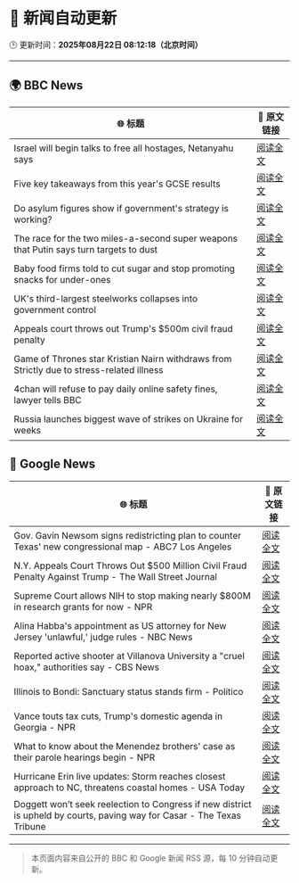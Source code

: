 # 🧠 新闻自动更新

🕒 更新时间：**2025年08月22日 08:12:18（北京时间）**

---

## 🌍 BBC News

| 🌐 标题 | 🔗 原文链接 |
|--------|-------------|
| Israel will begin talks to free all hostages, Netanyahu says | [阅读全文](https://www.bbc.com/news/articles/c754kknw2g2o?at_medium=RSS&at_campaign=rss) |
| Five key takeaways from this year's GCSE results | [阅读全文](https://www.bbc.com/news/articles/c70x5j8z34do?at_medium=RSS&at_campaign=rss) |
| Do asylum figures show if government's strategy is working? | [阅读全文](https://www.bbc.com/news/articles/cx2x371g2k8o?at_medium=RSS&at_campaign=rss) |
| The race for the two miles-a-second super weapons that Putin says turn targets to dust | [阅读全文](https://www.bbc.com/news/articles/cgeqj1q8gj4o?at_medium=RSS&at_campaign=rss) |
| Baby food firms told to cut sugar and stop promoting snacks for under-ones | [阅读全文](https://www.bbc.com/news/articles/cvgpld8p9rqo?at_medium=RSS&at_campaign=rss) |
| UK's third-largest steelworks collapses into government control | [阅读全文](https://www.bbc.com/news/articles/cy0818y4jdlo?at_medium=RSS&at_campaign=rss) |
| Appeals court throws out Trump's $500m civil fraud penalty | [阅读全文](https://www.bbc.com/news/articles/c5y09q1zgg8o?at_medium=RSS&at_campaign=rss) |
| Game of Thrones star Kristian Nairn withdraws from Strictly due to stress-related illness | [阅读全文](https://www.bbc.com/news/articles/c74d71j4433o?at_medium=RSS&at_campaign=rss) |
| 4chan will refuse to pay daily online safety fines, lawyer tells BBC | [阅读全文](https://www.bbc.com/news/articles/cq68j5g2nr1o?at_medium=RSS&at_campaign=rss) |
| Russia launches biggest wave of strikes on Ukraine for weeks | [阅读全文](https://www.bbc.com/news/articles/c62wj8yje2eo?at_medium=RSS&at_campaign=rss) |

## 📰 Google News

| 🌐 标题 | 🔗 原文链接 |
|--------|-------------|
| Gov. Gavin Newsom signs redistricting plan to counter Texas' new congressional map - ABC7 Los Angeles | [阅读全文](https://news.google.com/rss/articles/CBMi1AFBVV95cUxPV1p2WW9oMzVEVllIVU9oazFaM0JLVVpNVE1CLWNVREhEaWFjdklVRzg5b2ZNS3pyOWFDVGlzV1ZfVkl6YlM5Z1hfNzhva0p3dDE1OTFuNXhXVTBXbTNBOE1taXVqMjlkZUQ1RFV4czk5N2RTTFhTaG5fNy0zcFA5YXZpU212c3Njem1lQS16Y2tsZDlMU212T2dsVW5EMjRYQkVzTHlPNlIzdU1HUDlBR2xWNUVYeGt3dldMUFdQMmxwdE5mTkttdklCeEc0YUlQWm9wVA?oc=5) |
| N.Y. Appeals Court Throws Out $500 Million Civil Fraud Penalty Against Trump - The Wall Street Journal | [阅读全文](https://news.google.com/rss/articles/CBMitgFBVV95cUxQelZUUktEdWM5Y3JmMjgxaVFodWpPMUNWS2htWXJLXzJOV2ZHNGswbWd5dUMtUWxHYWlxZS1LNzREQTFSVUdETDFPZTZYLTRuNEN1Q2tvS1g4NWVhdGFScmVoZDU1VmhrQUpjT1o3NmJaMVZZSVp0aHFRN3dHTlB5anVkaFc0dWVJamhycnJMUUhZSnhoSnJLVFVJR3NpMEllZUZONHNBclNXVmVqd041UDBRSW81dw?oc=5) |
| Supreme Court allows NIH to stop making nearly $800M in research grants for now - NPR | [阅读全文](https://news.google.com/rss/articles/CBMidEFVX3lxTE1uSHhkYmlvb1BJa0U5THRscldvTGhJMUlqejZKbnZPY2RXSDdfUEdGQmRPVGVVSHVGVGtCb21HTFljVlhLM0hmcExtVzhzZnh1UjFhcHdxbzRCVlMtd01rUnVPaWxRT0dzbUkxRGxZWkZMeGlL?oc=5) |
| Alina Habba's appointment as US attorney for New Jersey 'unlawful,' judge rules - NBC News | [阅读全文](https://news.google.com/rss/articles/CBMixAFBVV95cUxPQTFaeUpKVW1QbVdlMlVBU25SMUZleUxiOHBlYVV2LVdOZ3poVEEzWHJuTWJmWGlVSDQ4dGVSalhGazItYjJjYTFrT0lYRzFkWlhHd19OVnBnMC1USnJLZkhGMnBXMGVETU1FNHowX0xsU21UV01RdnJBWW1PLVBubGlnZjNCREF4VHJuUGtHQWRxWE5JLXFRUjR4ejRGUVBkb21GQ3poOFRHdVJCSVBmU0tUdW1TOE1ZWmJZWGtHdll2ZXh60gFWQVVfeXFMT040VGJNcTdmNFZzSExGb215ckozQ1Q5YzN0SHdrWURiUGx4QWEyVnVLUnRBc3R6ZXM0ZERPNWc1S1lJaDctbUNtenBGZ25UVzA2WEhjR1E?oc=5) |
| Reported active shooter at Villanova University a "cruel hoax," authorities say - CBS News | [阅读全文](https://news.google.com/rss/articles/CBMidkFVX3lxTFB6NjFBMUpUNDZtaVItcmQ1c1ZmRGZfNDdIV2JDYUZ1QnlKQWVPZXIyU3ZtUU5DVXRoX2xNSzB1VjVWakNhbzBqWFhsTlRXVG5fd1d4dTVEWVpjbjlLQVJXR3FMdW1GQUhReDB0NDlBRll4UmkyaWc?oc=5) |
| Illinois to Bondi: Sanctuary status stands firm - Politico | [阅读全文](https://news.google.com/rss/articles/CBMivgFBVV95cUxOVW5UNlBxQndoUzV2YnZnVHltVEp1bGN4enF6N01wbTZxVUc2aUtKZGxYYXg2bHhmVXZpUnhoNkhNS1R5dGhUZWJsNlBUdDRkSXFrYnltVjE1alZxbDZMLWV1OWVUZHh3Uk45SGJ0Z1lfeDZMeVZfUHRXdmpYNEl0WEd1akJkX1BwWWNVV3hGeGg0eVVLNEFnVjZka3hMX2JTUEoyQ0ZBdDdXSG5sVXBxcFJkb2VjX3Q4ZmpBOTl3?oc=5) |
| Vance touts tax cuts, Trump's domestic agenda in Georgia - NPR | [阅读全文](https://news.google.com/rss/articles/CBMiiAFBVV95cUxORTFhWDlTX1NxcWgxZFhkdjJtajlIRjNyUzAwd3B5ZTVfZkFNdWFzMFliOFotNGJYbUZ4c1dSM01wMDR5YndrZzNQeENJbTZyWWoxTGVWeHZXTUJDTUZvaG9QT1otc2ZvZnpwREt1akVPTjlNdk1QSXItZmpQTFdZRW1FMWYyOTZi?oc=5) |
| What to know about the Menendez brothers' case as their parole hearings begin - NPR | [阅读全文](https://news.google.com/rss/articles/CBMihAFBVV95cUxQbkFOUFFPdEpoakhSanExTTA1Nko2eEQyY0Iyb2NQbkRNSHQ3TzdlTk10VHZzbVlpLXZ0WGNkN1VZWFdrV0FIUjhaSkpDREgtMXBybVkzUWE4QnVSRnJZQ3ZFN1FNdE44dUVzbUpaelhGcWlHa3RhRWlNYVBuNHJyVUJrbEI?oc=5) |
| Hurricane Erin live updates: Storm reaches closest approach to NC, threatens coastal homes - USA Today | [阅读全文](https://news.google.com/rss/articles/CBMipgFBVV95cUxQTWdWSHBaNWZLUEVQRDVmVmRWbERkUDBDNDNGQnlxd2s5cFdRTG9YQnF6YWsxcHpFRXV4VFNaRjNlVWI4WlltUjR0a0YwbXNKSkY2MVBQeFVBRllIYU12eUczZkVULUc4YkNnZ1hsT3VlV2dad004NmRseGtKRlF5ZlFSQkY4cmt4T3l3OTljYlJ6X1pyamEtR2ZFTGZ5RlU2YzdhRHZR?oc=5) |
| Doggett won’t seek reelection to Congress if new district is upheld by courts, paving way for Casar - The Texas Tribune | [阅读全文](https://news.google.com/rss/articles/CBMipAFBVV95cUxOd1ViSjBkaWJNM3BXbVRIcnlaeWcyZWUydEwzNDFtY3A5RXVhRS1jR0hSQjhoRUxnVjlab2VFUlhwa1J4MmJyaGJQT3ZBMVA0aG5rbkUxU3NrT3ZPRmkzVFpZcl9JRVNpUjZUNEdmYnRSbXJPNEJmLTV1bkpZRjZPekJlTko0OUFOWUVISFp2VWdnYlZCNVMzYllZU05EVjlPdXNyYQ?oc=5) |

---
> 本页面内容来自公开的 BBC 和 Google 新闻 RSS 源，每 10 分钟自动更新。